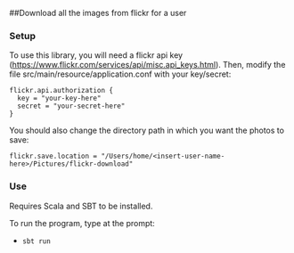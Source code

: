 ##Download all the images from flickr for a user

### Setup
To use this library, you will need a flickr api key (https://www.flickr.com/services/api/misc.api_keys.html).  Then, modify the file src/main/resource/application.conf with your key/secret:

```
flickr.api.authorization {
  key = "your-key-here"
  secret = "your-secret-here"
}
```

You should also change the directory path in which you want the photos to save:

```
flickr.save.location = "/Users/home/<insert-user-name-here>/Pictures/flickr-download"
```


### Use

Requires Scala and SBT to be installed.

To run the program, type at the prompt:

- `sbt run`

